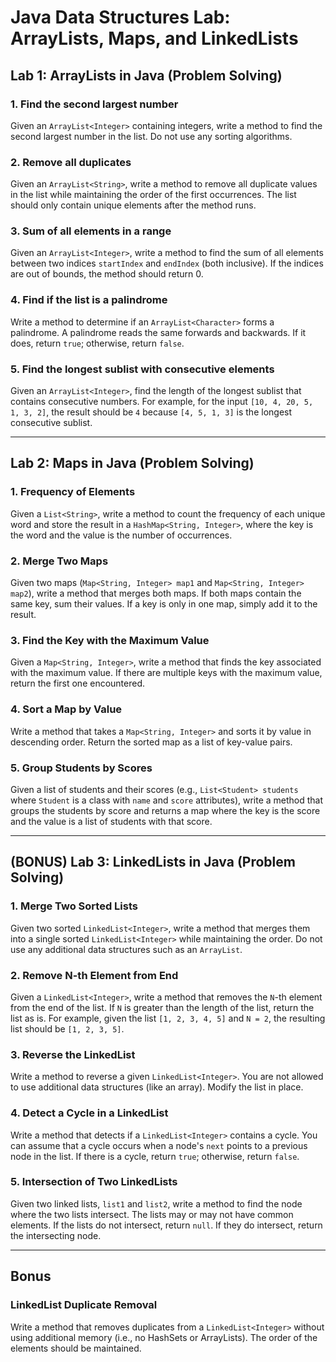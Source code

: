 # Java Data Structures Lab: ArrayLists, Maps, and LinkedLists

## Lab 1: ArrayLists in Java (Problem Solving)

### 1. Find the second largest number
Given an `ArrayList<Integer>` containing integers, write a method to find the second largest number in the list. Do not use any sorting algorithms.

### 2. Remove all duplicates
Given an `ArrayList<String>`, write a method to remove all duplicate values in the list while maintaining the order of the first occurrences. The list should only contain unique elements after the method runs.

### 3. Sum of all elements in a range
Given an `ArrayList<Integer>`, write a method to find the sum of all elements between two indices `startIndex` and `endIndex` (both inclusive). If the indices are out of bounds, the method should return 0.

### 4. Find if the list is a palindrome
Write a method to determine if an `ArrayList<Character>` forms a palindrome. A palindrome reads the same forwards and backwards. If it does, return `true`; otherwise, return `false`.

### 5. Find the longest sublist with consecutive elements
Given an `ArrayList<Integer>`, find the length of the longest sublist that contains consecutive numbers. For example, for the input `[10, 4, 20, 5, 1, 3, 2]`, the result should be `4` because `[4, 5, 1, 3]` is the longest consecutive sublist.

---

## Lab 2: Maps in Java (Problem Solving)

### 1. Frequency of Elements
Given a `List<String>`, write a method to count the frequency of each unique word and store the result in a `HashMap<String, Integer>`, where the key is the word and the value is the number of occurrences.

### 2. Merge Two Maps
Given two maps (`Map<String, Integer> map1` and `Map<String, Integer> map2`), write a method that merges both maps. If both maps contain the same key, sum their values. If a key is only in one map, simply add it to the result.

### 3. Find the Key with the Maximum Value
Given a `Map<String, Integer>`, write a method that finds the key associated with the maximum value. If there are multiple keys with the maximum value, return the first one encountered.

### 4. Sort a Map by Value
Write a method that takes a `Map<String, Integer>` and sorts it by value in descending order. Return the sorted map as a list of key-value pairs.

### 5. Group Students by Scores
Given a list of students and their scores (e.g., `List<Student> students` where `Student` is a class with `name` and `score` attributes), write a method that groups the students by score and returns a map where the key is the score and the value is a list of students with that score.

---

## (BONUS) Lab 3: LinkedLists in Java (Problem Solving)

### 1. Merge Two Sorted Lists
Given two sorted `LinkedList<Integer>`, write a method that merges them into a single sorted `LinkedList<Integer>` while maintaining the order. Do not use any additional data structures such as an `ArrayList`.

### 2. Remove N-th Element from End
Given a `LinkedList<Integer>`, write a method that removes the `N`-th element from the end of the list. If `N` is greater than the length of the list, return the list as is. For example, given the list `[1, 2, 3, 4, 5]` and `N = 2`, the resulting list should be `[1, 2, 3, 5]`.

### 3. Reverse the LinkedList
Write a method to reverse a given `LinkedList<Integer>`. You are not allowed to use additional data structures (like an array). Modify the list in place.

### 4. Detect a Cycle in a LinkedList
Write a method that detects if a `LinkedList<Integer>` contains a cycle. You can assume that a cycle occurs when a node's `next` points to a previous node in the list. If there is a cycle, return `true`; otherwise, return `false`.

### 5. Intersection of Two LinkedLists
Given two linked lists, `list1` and `list2`, write a method to find the node where the two lists intersect. The lists may or may not have common elements. If the lists do not intersect, return `null`. If they do intersect, return the intersecting node.

---

## Bonus

### LinkedList Duplicate Removal
Write a method that removes duplicates from a `LinkedList<Integer>` without using additional memory (i.e., no HashSets or ArrayLists). The order of the elements should be maintained.

